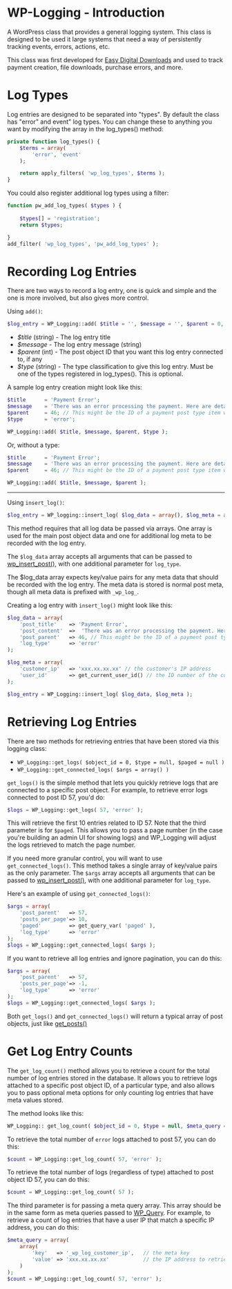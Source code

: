 WP-Logging - Introduction
=========================

A WordPress class that provides a general logging system. This class is designed to be used it large systems that need a way of persistently tracking events, errors, actions, etc.

This class was first developed for [Easy Digital Downloads](https://github.com/pippinsplugins/Easy-Digital-Downloads/) and used to track payment creation, file downloads, purchase errors, and more.

Log Types
=========


Log entries are designed to be separated into "types". By default the class has "error" and event" log types. You can change these to anything you want by modifying the array in the log_types() method:

```php
private function log_types() {
	$terms = array(
		'error', 'event'
	);

	return apply_filters( 'wp_log_types', $terms );
}
```

You could also register additional log types using a filter:

```php
function pw_add_log_types( $types ) {
	
	$types[] = 'registration';
	return $types;

}
add_filter( 'wp_log_types', 'pw_add_log_types' );
```

Recording Log Entries
=====================

There are two ways to record a log entry, one is quick and simple and the one is more involved, but also gives more control.

Using `add()`:

```php
$log_entry = WP_Logging::add( $title = '', $message = '', $parent = 0, $type = null );
```

* _$title_ (string) - The log entry title
* _$message_ - The log entry message (string)
* _$parent_ (int) - The post object ID that you want this log entry connected to, if any
* _$type_ (string) - The type classification to give this log entry. Must be one of the types registered in log_types(). This is optional.

A sample log entry creation might look like this:

```php
$title 		= 'Payment Error';
$message 	= 'There was an error processing the payment. Here are details of the transaction: (details shown here)';
$parent 	= 46; // This might be the ID of a payment post type item we want this log item connected to
$type 		= 'error';

WP_Logging::add( $title, $message, $parent, $type );
```
Or, without a type:
```php
$title 		= 'Payment Error';
$message 	= 'There was an error processing the payment. Here are details of the transaction: (details shown here)';
$parent 	= 46; // This might be the ID of a payment post type item we want this log item connected to

WP_Logging::add( $title, $message, $parent );
```
- - -

Using `insert_log()`:

```php
$log_entry = WP_logging::insert_log( $log_data = array(), $log_meta = array() );
```

This method requires that all log data be passed via arrays. One array is used for the main post object data and one for additional log meta to be recorded with the log entry.

The `$log_data` array accepts all arguments that can be passed to [wp_insert_post()](http://codex.wordpress.org/Function_Reference/wp_insert_post), with one additional parameter for `log_type`.

The $log_data array expects key/value pairs for any meta data that should be recorded with the log entry. The meta data is stored is normal post meta, though all meta data is prefixed with `_wp_log_`.

Creating a log entry with `insert_log()` might look like this:

```php
$log_data = array(
	'post_title' 	=> 'Payment Error',
	'post_content' 	=>  'There was an error processing the payment. Here are details of the transaction: (details shown here)',
	'post_parent'	=> 46, // This might be the ID of a payment post type item we want this log item connected to
	'log_type'		=> 'error'
);

$log_meta = array(
	'customer_ip' 	=> 'xxx.xx.xx.xx' // the customer's IP address
	'user_id' 		=> get_current_user_id() // the ID number of the currently logged-in user
);

$log_entry = WP_Logging::insert_log( $log_data, $log_meta );
```

Retrieving Log Entries
======================

There are two methods for retrieving entries that have been stored via this logging class:

* `WP_Logging::get_logs( $object_id = 0, $type = null, $paged = null )`
* `WP_Logging::get_connected_logs( $args = array() )`

`get_logs()` is the simple method that lets you quickly retrieve logs that are connected to a specific post object. For example, to retrieve error logs connected to post ID 57, you'd do:

```php
$logs = WP_Logging::get_logs( 57, 'error' );
```

This will retrieve the first 10 entries related to ID 57. Note that the third parameter is for `$paged`. This allows you to pass a page number (in the case you're building an admin UI for showing logs) and WP_Logging will adjust the logs retrieved to match the page number.

If you need more granular control, you will want to use `get_connected_logs()`. This method takes a single array of key/value pairs as the only parameter. The `$args` array accepts all arguments that can be passed to [wp_insert_post()](http://codex.wordpress.org/Function_Reference/wp_insert_post), with one additional parameter for `log_type`.

Here's an example of using `get_connected_logs()`:

```php
$args = array(
	'post_parent' 	=> 57,
	'posts_per_page'=> 10,
	'paged'			=> get_query_var( 'paged' ),
	'log_type'		=> 'error'
);
$logs = WP_Logging::get_connected_logs( $args );
```

If you want to retrieve all log entries and ignore pagination, you can do this:

```php
$args = array(
	'post_parent' 	=> 57,
	'posts_per_page'=> -1,
	'log_type'		=> 'error'
);
$logs = WP_Logging::get_connected_logs( $args );
```

Both `get_logs()` and `get_connected_logs()` will return a typical array of post objects, just like [get_posts()](http://codex.wordpress.org/Template_Tags/get_posts)

Get Log Entry Counts
======================

The `get_log_count()` method allows you to retrieve a count for the total number of log entries stored in the database. It allows you to retrieve logs attached to a specific post object ID, of a particular type, and also allows you to pass optional meta options for only counting log entries that have meta values stored.

The method looks like this:

```php
WP_Logging:: get_log_count( $object_id = 0, $type = null, $meta_query = null )
````

To retrieve the total number of `error` logs attached to post 57, you can do this:

```php
$count = WP_Logging::get_log_count( 57, 'error' );
```

To retrieve the total number of logs (regardless of type) attached to post object ID 57, you can do this:

```php
$count = WP_Logging::get_log_count( 57 );
```
The third parameter is for passing a meta query array. This array should be in the same form as meta queries passed to [WP_Query](http://codex.wordpress.org/Class_Reference/WP_Query). For example, to retrieve a count of log entries that have a user IP that match a specific IP address, you can do this:

```php
$meta_query = array(
	array(
		'key' 	=> '_wp_log_customer_ip',	// the meta key
		'value' => 'xxx.xx.xx.xx'			// the IP address to retrieve logs for
	)
);
$count = WP_Logging::get_log_count( 57, 'error' );
```
